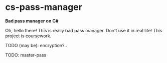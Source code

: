# cs-pass-manager
 **Bad pass manager on C#**


Oh, hello there! This is really bad pass manager. Don't use it in real life!
This project is coursework.

 TODO (may be): encryption?..


 TODO: master-pass
